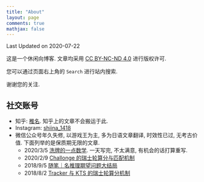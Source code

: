 ```yaml
---
title: "About"
layout: page
comments: true
mathjax: false
---
```


Last Updated on 2020-07-22

这是一个休闲向博客. 文章均采用 [CC BY-NC-ND 4.0](https://creativecommons.org/licenses/by-nc-nd/4.0/deed.zh) 进行版权许可. 

您可以通过页面右上角的 `Search` 进行站内搜索. 

谢谢您的关注.

## 社交账号

- 知乎: [椎名](https://www.zhihu.com/people/ji-hua-yuan-39). 知乎上的文章不会搬运于此.
- Instagram: [shiina_1418](https://www.instagram.com/shiina_1418/)
- 微信公众号年久失修, 以游戏王为主, 多为日语文章翻译, 时效性已过, 无考古价值.  下面列举的是保质期无限的文章.
    - 2020/3/5 [洗牌的一点数学](https://mp.weixin.qq.com/s/wQLWX7x9NFpVCK3Dk9u7Xw). 一天写完, 不太满意, 有机会的话打算重写.
    - 2020/2/9 [Challonge 的瑞士轮算分与匹配机制](https://mp.weixin.qq.com/s/3b75Z2c3GC4bJWfmtWcS0g)
    - 2018/9/5 [随笔｜名推理期望问题大结局](https://mp.weixin.qq.com/s/wsTlzJGfTzERfFmkOhtemA)
    - 2018/8/2 [Tracker 与 KTS 的瑞士轮算分机制](https://mp.weixin.qq.com/s/cSdJ78-maUl1m0w1lJUbmQ)